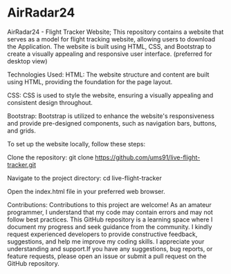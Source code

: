# AirRadar24
AirRadar24 - Flight Tracker Website; This repository contains a website that serves as a model for flight tracking website, allowing users to download the Application. The website is built using HTML, CSS, and Bootstrap to create a visually appealing and responsive user interface. (preferred for desktop view)

Technologies Used:
HTML: The website structure and content are built using HTML, providing the foundation for the page layout.

CSS: CSS is used to style the website, ensuring a visually appealing and consistent design throughout.

Bootstrap: Bootstrap is utilized to enhance the website's responsiveness and provide pre-designed components, such as navigation bars, buttons, and grids.


To set up the website locally, follow these steps:

Clone the repository: git clone https://github.com/ums91/live-flight-tracker.git

Navigate to the project directory: cd live-flight-tracker

Open the index.html file in your preferred web browser.

Contributions:
Contributions to this project are welcome! 
As an amateur programmer, I understand that my code may contain errors and may not follow best practices. This GitHub repository is a learning space where I document my progress and seek guidance from the community. I kindly request experienced developers to provide constructive feedback, suggestions, and help me improve my coding skills. I appreciate your understanding and support.If you have any suggestions, bug reports, or feature requests, please open an issue or submit a pull request on the GitHub repository.
